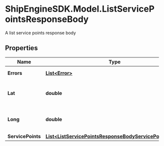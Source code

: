 # ShipEngineSDK.Model.ListServicePointsResponseBody
A list service points response body

## Properties

Name | Type | Description | Notes
------------ | ------------- | ------------- | -------------
**Errors** | [**List&lt;Error&gt;**](Error.md) | The errors associated with the failed API call | [optional] [readonly] 
**Lat** | **double** | The latitude of the point. Represented as signed degrees. Required if long is provided. http://www.geomidpoint.com/latlon.html | [optional] 
**Long** | **double** | The longitude of the point. Represented as signed degrees. Required if lat is provided. http://www.geomidpoint.com/latlon.html | [optional] 
**ServicePoints** | [**List&lt;ListServicePointsResponseBodyServicePointsInner&gt;**](ListServicePointsResponseBodyServicePointsInner.md) |  | [optional] 

